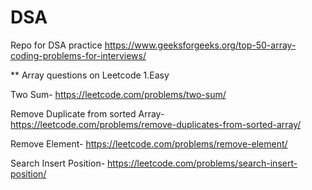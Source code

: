 # DSA
Repo for DSA practice 
 https://www.geeksforgeeks.org/top-50-array-coding-problems-for-interviews/

** Array questions on Leetcode 1.Easy 

 Two Sum- https://leetcode.com/problems/two-sum/
 
 Remove Duplicate from sorted Array- https://leetcode.com/problems/remove-duplicates-from-sorted-array/
 
 Remove Element- https://leetcode.com/problems/remove-element/
 
 Search Insert Position- https://leetcode.com/problems/search-insert-position/
